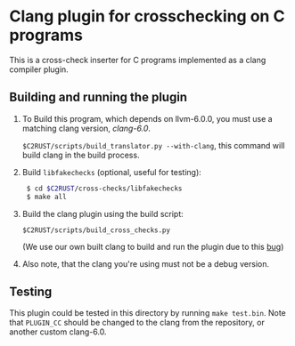 # Clang plugin for crosschecking on C programs

This is a cross-check inserter for C programs implemented as a clang compiler plugin.

## Building and running the plugin

1. To Build this program, which depends on llvm-6.0.0, you must use a matching clang version, _clang-6.0_.

   `$C2RUST/scripts/build_translator.py --with-clang`, this command will build clang in the build process. 

2. Build `libfakechecks` (optional, useful for testing):
   ```bash
    $ cd $C2RUST/cross-checks/libfakechecks
    $ make all
   ```

3. Build the clang plugin using the build script:

   `$C2RUST/scripts/build_cross_checks.py`

   (We use our own built clang to build and run the plugin due to this [bug](https://bugs.debian.org/cgi-bin/bugreport.cgi?bug=862328))

4. Also note, that the clang you're using must not be a debug version. 

## Testing

This plugin could be tested in this directory by running `make test.bin`. Note that `PLUGIN_CC` should be changed to the clang from the repository, or another custom clang-6.0.


